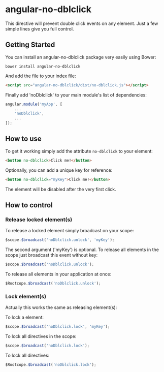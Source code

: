# angular-no-dblclick

This directive will prevent double click events on any element. Just a few simple lines give you full control.

## Getting Started

You can install an angular-no-dblclick package very easily using Bower:

```shell
bower install angular-no-dblclick
```

And add the file to your index file:

```html
<script src="angular-no-dblclick/dist/no-dblclick.js"></script>
```

Finally add 'noDblclick' to your main module's list of dependencies:

```js
angular.module('myApp', [
	...
    'noDblclick',
    ...
]);
```

## How to use

To get it working simply add the attribute ```no-dblclick``` to your element:

```html
<button no-dblclick>Click me!</button>
```
Optionally, you can add a unique key for reference:

```html
<button no-dblclick="myKey">Click me!</button>
```
The element will be disabled after the very first click.

## How to control

### Release locked element(s)
To release a locked element simply broadcast on your scope:

```js
$scope.$broadcast('noDblclick.unlock', 'myKey');
```

The second argument ('myKey') is optional. To release all elements in the scope just broadcast this event without key:

```js
$scope.$broadcast('noDblclick.unlock');
```

To release all elements in your application at once:

```js
$Rootcope.$broadcast('noDblclick.unlock');
```

### Lock element(s)

Actually this works the same as releasing element(s):

To lock a element:

```js
$scope.$broadcast('noDblclick.lock', 'myKey');
```

To lock all directives in the scope:

```js
$scope.$broadcast('noDblclick.lock');
```

To lock all directives:

```js
$Rootcope.$broadcast('noDblclick.lock');
```
